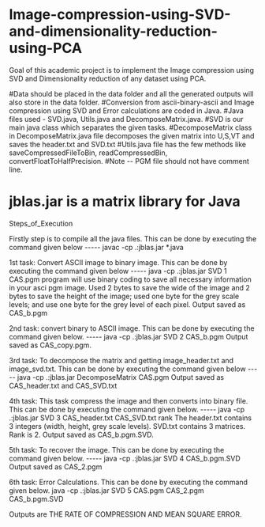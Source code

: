 # Image-compression-using-SVD-and-dimensionality-reduction-using-PCA

Goal of this academic project is to implement the Image compression using SVD and Dimensionality reduction of any dataset using PCA.

#Data should be placed in the data folder and all the generated outputs will also store in the data folder.
#Conversion from ascii-binary-ascii and Image compression using SVD and Error calculations are coded in Java.
#Java files used - SVD.java, Utils.java and DecomposeMatrix.java.
#SVD is our main java class which separates the given tasks.
#DecomposeMatrix class in DecomposeMatrix.java file decomposes the given matrix into U,S,VT and saves the header.txt and SVD.txt
#Utils.java file has the few methods like saveCompressedFileToBin, readCompressedBin, convertFloatToHalfPrecision.
#Note -- PGM file should not have comment line.
# jblas.jar is a matrix library for Java

Steps_of_Execution

Firstly step is to compile all the java files. This can be done by executing the command given below
----- javac -cp .:jblas.jar *.java

1st task: Convert ASCII image to binary image. This can be done by executing the command given below
----- java -cp .:jblas.jar SVD 1 CAS.pgm
program will use binary coding to save all necessary information in your asci pgm image. 
Used 2 bytes to save the wide of the image and 2 bytes to save the height of the image; 
used one byte for the grey scale levels; and use one byte for the grey level of each pixel.
Output saved as CAS_b.pgm 

2nd task: convert binary to ASCII image. This can be done by executing the command given below.
----- java -cp .:jblas.jar SVD 2 CAS_b.pgm
Output saved as CAS_copy.pgm.

3rd task: To decompose the matrix and getting image_header.txt and image_svd.txt. This can be done by executing the command given below
----- java -cp .:jblas.jar DecomposeMatrix CAS.pgm
Output saved as CAS_header.txt and CAS_SVD.txt

4th task: This task compress the image and then converts into binary file. This can be done by executing the command given below.
----- java -cp .:jblas.jar SVD 3 CAS_header.txt CAS_SVD.txt rank
The header.txt contains 3 integers (width, height, grey scale levels). SVD.txt contains 3 matrices.
Rank is 2.
Output saved as CAS_b.pgm.SVD. 

5th task: To recover the image. This can be done by executing the command given below.
----- java -cp .:jblas.jar SVD 4 CAS_b.pgm.SVD
Output saved as CAS_2.pgm

6th task: Error Calculations. This can be done by executing the command given below.
java -cp .:jblas.jar SVD 5 CAS.pgm CAS_2.pgm CAS_b.pgm.SVD

Outputs are THE RATE OF COMPRESSION AND MEAN SQUARE ERROR.

